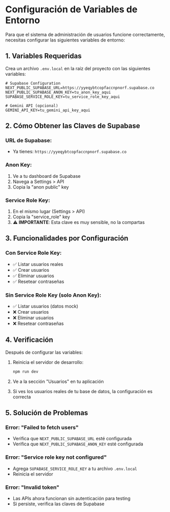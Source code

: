 # Configuración de Variables de Entorno

Para que el sistema de administración de usuarios funcione correctamente, necesitas configurar las siguientes variables de entorno:

## 1. Variables Requeridas

Crea un archivo `.env.local` en la raíz del proyecto con las siguientes variables:

```env
# Supabase Configuration
NEXT_PUBLIC_SUPABASE_URL=https://yyeqybtcopfaccnpnorf.supabase.co
NEXT_PUBLIC_SUPABASE_ANON_KEY=tu_anon_key_aqui
SUPABASE_SERVICE_ROLE_KEY=tu_service_role_key_aqui

# Gemini API (opcional)
GEMINI_API_KEY=tu_gemini_api_key_aqui
```

## 2. Cómo Obtener las Claves de Supabase

### URL de Supabase:
- Ya tienes: `https://yyeqybtcopfaccnpnorf.supabase.co`

### Anon Key:
1. Ve a tu dashboard de Supabase
2. Navega a Settings > API
3. Copia la "anon public" key

### Service Role Key:
1. En el mismo lugar (Settings > API)
2. Copia la "service_role" key
3. ⚠️ **IMPORTANTE**: Esta clave es muy sensible, no la compartas

## 3. Funcionalidades por Configuración

### Con Service Role Key:
- ✅ Listar usuarios reales
- ✅ Crear usuarios
- ✅ Eliminar usuarios
- ✅ Resetear contraseñas

### Sin Service Role Key (solo Anon Key):
- ✅ Listar usuarios (datos mock)
- ❌ Crear usuarios
- ❌ Eliminar usuarios
- ❌ Resetear contraseñas

## 4. Verificación

Después de configurar las variables:

1. Reinicia el servidor de desarrollo:
   ```bash
   npm run dev
   ```

2. Ve a la sección "Usuarios" en tu aplicación

3. Si ves los usuarios reales de tu base de datos, la configuración es correcta

## 5. Solución de Problemas

### Error: "Failed to fetch users"
- Verifica que `NEXT_PUBLIC_SUPABASE_URL` esté configurada
- Verifica que `NEXT_PUBLIC_SUPABASE_ANON_KEY` esté configurada

### Error: "Service role key not configured"
- Agrega `SUPABASE_SERVICE_ROLE_KEY` a tu archivo `.env.local`
- Reinicia el servidor

### Error: "Invalid token"
- Las APIs ahora funcionan sin autenticación para testing
- Si persiste, verifica las claves de Supabase
